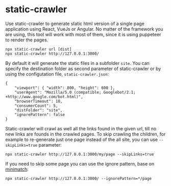 # static-crawler

Use static-crawler to generate static html version of a single page application using React, VueJs or Angular. No matter of the framework you are using, this tool will work with most of them, since it is using puppeteer to render the pages.

```
npx static-crawler url [dist]
npx static-crawler http://127.0.0.1:3000/
```

By default it will generate the static files in a subfolder `site`. You can specify the destination folder as second parameter of static-crawler or by using the configutation file, `static-crawler.json`:

```
{
    "viewport": { "width": 800, "height": 600 },
    "userAgent": "Mozilla/5.0 (compatible; Googlebot/2.1; +http://www.google.com/bot.html)",
    "browserTimeout": 10,
    "consumerCount": 5,
    "distFolder": "site",
    "ignorePattern": false
}
```

Static-crawler will crawl as well all the links found in the given url, till no new links are founds in the crawled pages. To skip crawling the children, for example to re-generate just one page instead of the all site, you can use `--skipLinks=true` parameter:

```
npx static-crawler http://127.0.0.1:3000/my/page --skipLinks=true
```

If you need to skip some page you can use the ignore pattern, base on [minimatch](https://github.com/isaacs/minimatch):

```
npx static-crawler http://127.0.0.1:3000/ --ignorePattern=*/page
```

